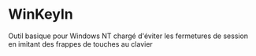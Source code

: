 # WinKeyIn
Outil basique pour Windows NT chargé d'éviter les fermetures de session en imitant des frappes de touches au clavier
